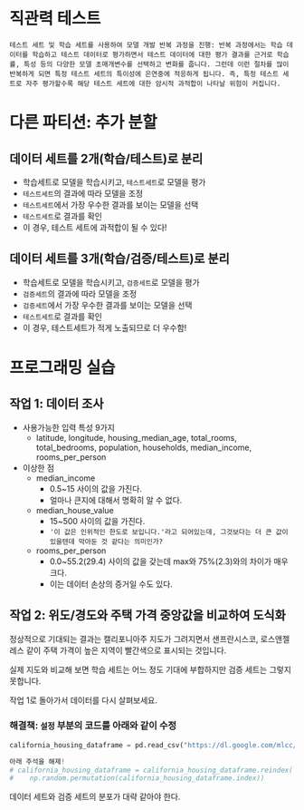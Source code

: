 # 직관력 테스트
```
테스트 세트 및 학습 세트를 사용하여 모델 개발 반복 과정을 진행: 반복 과정에서는 학습 데이터를 학습하고 테스트 데이터로 평가하면서 테스트 데이터에 대한 평가 결과를 근거로 학습률, 특성 등의 다양한 모델 초매개변수를 선택하고 변화를 줍니다. 그런데 이런 절차를 많이 반복하게 되면 특정 테스트 세트의 특이성에 은연중에 적응하게 됩니다. 즉, 특정 테스트 세트로 자주 평가할수록 해당 테스트 세트에 대한 암시적 과적합이 나타날 위험이 커집니다.
```

# 다른 파티션: 추가 분할

## 데이터 세트를 2개(학습/테스트)로 분리
- 학습세트로 모델을 학습시키고, `테스트세트`로 모델을 평가
- `테스트세트`의 결과에 따라 모델을 조정
- `테스트세트`에서 가장 우수한 결과를 보이는 모델을 선택
- `테스트세트`로 결과를 확인
- 이 경우, 테스트 세트에 과적합이 될 수 있다!

## 데이터 세트를 3개(학습/검증/테스트)로 분리
- 학습세트로 모델을 학습시키고, `검증세트`로 모델을 평가
- `검증세트`의 결과에 따라 모델을 조정
- `검증세트`에서 가장 우수한 결과를 보이는 모델을 선택
- `테스트세트`로 결과를 확인
- 이 경우, 테스트세트가 적게 노출되므로 더 우수함!

# 프로그래밍 실습

## 작업 1: 데이터 조사
- 사용가능한 입력 특성 9가지
  + latitude, longitude, housing_median_age, total_rooms, total_bedrooms, population, households, median_income, rooms_per_person
- 이상한 점
  + median_income
    * 0.5~15 사이의 값을 가진다.
    * 얼마나 큰지에 대해서 명확히 알 수 없다. 
  + median_house_value
    * 15~500 사이의 값을 가진다.
    * `'이 값은 인위적인 한도로 보입니다.'라고 되어있는데, 그것보다는 더 큰 값이 있을텐데 막아둔 것 같다는 의미인가?`
  + rooms_per_person
    * 0.0~55.2(29.4) 사이의 값을 갖는데 max와 75%(2.3)와의 차이가 매우 크다.
    * 이는 데이터 손상의 증거일 수도 있다.

## 작업 2: 위도/경도와 주택 가격 중앙값을 비교하여 도식화
정상적으로 기대되는 결과는 캘리포니아주 지도가 그려지면서 샌프란시스코, 로스앤젤레스 같이 주택 가격이 높은 지역이 빨간색으로 표시되는 것입니다.

실제 지도와 비교해 보면 학습 세트는 어느 정도 기대에 부합하지만 검증 세트는 그렇지 못합니다.

작업 1로 돌아가서 데이터를 다시 살펴보세요.

### 해결책: `설정` 부분의 코드를 아래와 같이 수정

```python
california_housing_dataframe = pd.read_csv("https://dl.google.com/mlcc/mledu-datasets/california_housing_train.csv", sep=",")

아래 주석을 해제!
# california_housing_dataframe = california_housing_dataframe.reindex(
#    np.random.permutation(california_housing_dataframe.index))
```

데이터 세트와 검증 세트의 분포가 대략 같아야 한다.